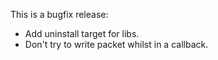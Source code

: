 <!--
.. title: Version 0.14.2 released
.. slug: version-0-14-2-released
.. date: 2011-11-28 21:20:46
.. tags: Releases
.. category:
.. link:
.. description:
.. type: text
-->

This is a bugfix release:

 * Add uninstall target for libs.
 * Don't try to write packet whilst in a callback.
